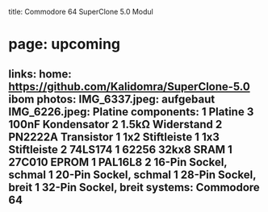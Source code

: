 title: Commodore 64 SuperClone 5.0 Modul
# page: upcoming
links:
    home: https://github.com/Kalidomra/SuperClone-5.0
    ibom
photos:
    IMG_6337.jpeg: aufgebaut
    IMG_6226.jpeg: Platine
components:
    1 Platine
    3 100nF Kondensator
    2 1.5kΩ Widerstand
    2 PN2222A Transistor
    1 1x2 Stiftleiste
    1 1x3 Stiftleiste
    2 74LS174
    1 62256 32kx8 SRAM
    1 27C010 EPROM
    1 PAL16L8
    2 16-Pin Sockel, schmal
    1 20-Pin Sockel, schmal
    1 28-Pin Sockel, breit
    1 32-Pin Sockel, breit
systems:
    Commodore 64
---
